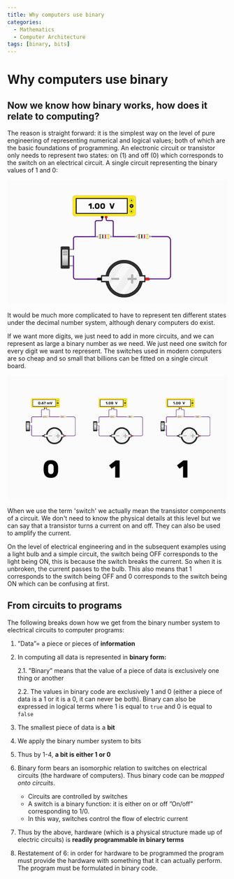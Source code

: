 ```yaml
---
title: Why computers use binary
categories:
  - Mathematics
  - Computer Architecture
tags: [binary, bits]
---
```


# Why computers use binary

## Now we know how binary works, how does it relate to computing?

The reason is straight forward: it is the simplest way on the level of pure engineering of representing numerical and logical values; both of which are the basic foundations of programming. An electronic circuit or transistor only needs to represent two states: on (1) and off (0) which corresponds to the switch on an electrical circuit.
A single circuit representing the binary values of 1 and 0:

![multi_on_off 1.gif](../../img/multi_on_off.gif)

It would be much more complicated to have to represent ten different states under the decimal number system, although denary computers do exist.

If we want more digits, we just need to add in more circuits, and we can represent as large a binary number as we need. We just need one switch for every digit we want to represent. The switches used in modern computers are so cheap and so small that billions can be fitted on a single circuit board.

![multiple_circuits.gif](../../img/multiple_circuits.gif)

When we use the term 'switch' we actually mean the transistor components of a circuit. We don't need to know the physical details at this level but we can say that a transistor turns a current on and off. They can also be used to amplify the current.

On the level of electrical engineering and in the subsequent examples using a light bulb and a simple circuit, the switch being OFF corresponds to the light being ON, this is because the switch breaks the current. So when it is unbroken, the current passes to the bulb. This also means that 1 corresponds to the switch being OFF and 0 corresponds to the switch being ON which can be confusing at first.

## From circuits to programs

The following breaks down how we get from the binary number system to electrical circuits to computer programs:

1. ”Data”= a piece or pieces of **information**

1. In computing all data is represented in **binary form:**

   2.1. ”Binary” means that the value of a piece of data is exclusively one thing or another

   2.2. The values in binary code are exclusively 1 and 0 (either a piece of data is a 1 or it is a 0, it can never be both). Binary can also be expressed in logical terms where 1 is equal to `true` and 0 is equal to `false`

1. The smallest piece of data is a **bit**

1. We apply the binary number system to bits

1. Thus by 1-4, **a bit is either 1 or 0**

1. Binary form bears an isomorphic relation to switches on electrical circuits (the hardware of computers). Thus binary code can be _mapped onto circuits_.

   - Circuits are controlled by switches
   - A switch is a binary function: it is either on or off ”On/off” corresponding to 1/0.
   - In this way, switches control the flow of electric current

1. Thus by the above, hardware (which is a physical structure made up of electric circuits) is **readily programmable in binary terms**

1. Restatement of 6: in order for hardware to be programmed the program must provide the hardware with something that it can actually perform. The program must be formulated in binary code.
